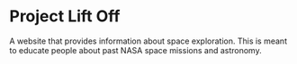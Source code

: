 # Project Lift Off

A website that provides information about space exploration. This is meant to educate people about past NASA space missions and astronomy.